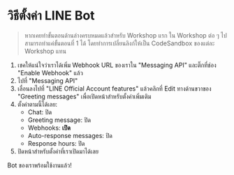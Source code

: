 # วิธีตั้งค่า LINE Bot

> หากเคยทำขั้นตอนด้านล่างครบหมดแล้วสำหรับ Workshop แรก ใน Workshop ต่อ ๆ ไปสามารถทำแค่ขั้นตอนที่ 1 ได้ โดยทำการเปลี่ยนลิงก์ให้เป็น CodeSandbox ของแต่ละ Workshop แทน

1. เชคให้แน่ใจว่าเราได้เพิ่ม Webhook URL ของเราใน "Messaging API" และติ๊กที่ช่อง "Enable Webhook" แล้ว
2. ไปที่ "Messaging API"
3. เลื่อนลงไปที่ "LINE Official Account features" แล้วคลิกที่ Edit ทางด้านขวาของ "Greeting messages" เพื่อเปิดหน้าสำหรับตั้งค่าเพิ่มเติม
4. ตั้งค่าตามนี้ได้เลย:
   - Chat: ปิด
   - Greeting message: ปิด
   - Webhooks: **เปิด**
   - Auto-response messages: ปิด
   - Response hours: ปิด
5. ปิดหน้าสำหรับตั้งค่าที่เราเปิดมาได้เลย

Bot ของเราพร้อมใช้งานแล้ว!
